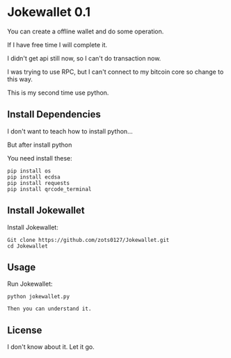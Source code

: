 # Jokewallet 0.1
You can create a offline wallet and do some operation.

If I have free time I will complete it.

I didn't get api still now, so I can't do transaction now.

I was trying to use RPC, but I can't connect to my bitcoin core so change to this way.

This is my second time use python.

## Install Dependencies
I don't want to teach how to install python...

But after install python

You need install these:

    pip install os
    pip install ecdsa
    pip install requests
    pip install qrcode_terminal


## Install Jokewallet
Install Jokewallet:

    Git clone https://github.com/zots0127/Jokewallet.git
    cd Jokewallet

## Usage
Run Jokewallet:

    python jokewallet.py

    Then you can understand it.

## License

I don't know about it. Let it go.
